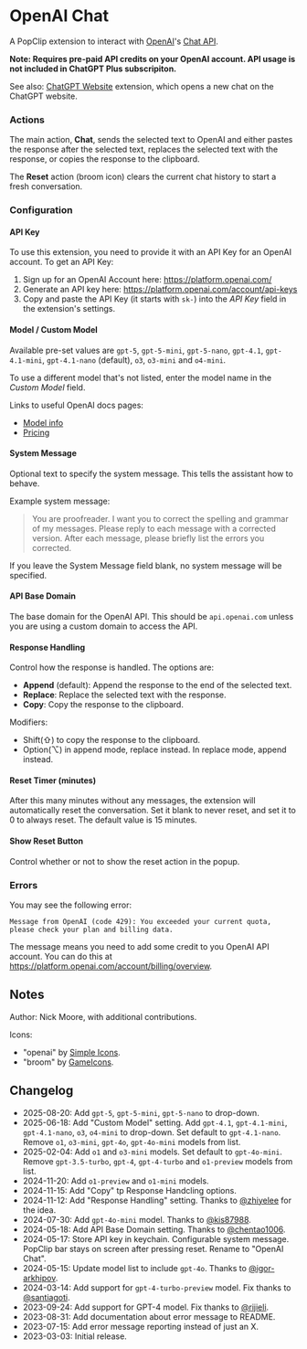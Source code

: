 # OpenAI Chat

A PopClip extension to interact with [OpenAI](https://openai.com/)'s
[Chat API](https://platform.openai.com/docs/api-reference/chat).

**Note: Requires pre-paid API credits on your OpenAI account. API usage is not
included in ChatGPT Plus subscripiton.**

See also: [ChatGPT Website](https://www.popclip.app/extensions/x/73pbck)
extension, which opens a new chat on the ChatGPT website.

### Actions

The main action, **Chat**, sends the selected text to OpenAI and either pastes
the response after the selected text, replaces the selected text with the
response, or copies the response to the clipboard.

The **Reset** action (broom icon) clears the current chat history to start a
fresh conversation.

### Configuration

#### API Key

To use this extension, you need to provide it with an API Key for an OpenAI
account. To get an API Key:

1. Sign up for an OpenAI Account here: <https://platform.openai.com/>
2. Generate an API key here: <https://platform.openai.com/account/api-keys>
3. Copy and paste the API Key (it starts with `sk-`) into the _API Key_ field in
   the extension's settings.

#### Model / Custom Model

Available pre-set values are `gpt-5`, `gpt-5-mini`, `gpt-5-nano`, `gpt-4.1`,
`gpt-4.1-mini`, `gpt-4.1-nano` (default), `o3`, `o3-mini` and `o4-mini`.

To use a different model that's not listed, enter the model name in the _Custom
Model_ field.

Links to useful OpenAI docs pages:

- [Model info](https://platform.openai.com/docs/models)
- [Pricing](https://platform.openai.com/docs/pricing)

#### System Message

Optional text to specify the system message. This tells the assistant how to
behave.

Example system message:

> You are proofreader. I want you to correct the spelling and grammar of my
> messages. Please reply to each message with a corrected version. After each
> message, please briefly list the errors you corrected.

If you leave the System Message field blank, no system message will be
specified.

#### API Base Domain

The base domain for the OpenAI API. This should be `api.openai.com` unless you
are using a custom domain to access the API.

#### Response Handling

Control how the response is handled. The options are:

- **Append** (default): Append the response to the end of the selected text.
- **Replace**: Replace the selected text with the response.
- **Copy**: Copy the response to the clipboard.

Modifiers:

- Shift(⇧) to copy the response to the clipboard.
- Option(⌥) in append mode, replace instead. In replace mode, append instead.

#### Reset Timer (minutes)

After this many minutes without any messages, the extension will automatically
reset the conversation. Set it blank to never reset, and set it to 0 to always
reset. The default value is 15 minutes.

#### Show Reset Button

Control whether or not to show the reset action in the popup.

### Errors

You may see the following error:

`Message from OpenAI (code 429): You exceeded your current quota, please check your plan and billing data.`

The message means you need to add some credit to you OpenAI API account. You can
do this at <https://platform.openai.com/account/billing/overview>.

## Notes

Author: Nick Moore, with additional contributions.

Icons:

- "openai" by [Simple Icons](https://simpleicons.org/).
- "broom" by [GameIcons](https://game-icons.net/).

## Changelog

- 2025-08-20: Add `gpt-5`, `gpt-5-mini`, `gpt-5-nano` to drop-down.
- 2025-06-18: Add "Custom Model" setting. Add `gpt-4.1`, `gpt-4.1-mini`,
  `gpt-4.1-nano`, `o3`, `o4-mini` to drop-down. Set default to `gpt-4.1-nano`.
  Remove `o1`, `o3-mini`, `gpt-4o`, `gpt-4o-mini` models from list.
- 2025-02-04: Add `o1` and `o3-mini` models. Set default to `gpt-4o-mini`.
  Remove `gpt-3.5-turbo`, `gpt-4`, `gpt-4-turbo` and `o1-preview` models from
  list.
- 2024-11-20: Add `o1-preview` and `o1-mini` models.
- 2024-11-15: Add "Copy" tp Response Handcling options.
- 2024-11-12: Add "Response Handling" setting. Thanks to
  [@zhiyelee](https://github.com/pilotmoon/PopClip-Extensions/pull/1250) for the
  idea.
- 2024-07-30: Add `gpt-4o-mini` model. Thanks to
  [@kis87988](https://github.com/pilotmoon/PopClip-Extensions/pull/1249).
- 2024-05-18: Add API Base Domain setting. Thanks to
  [@chentao1006](https://github.com/chentao1006).
- 2024-05-17: Store API key in keychain. Configurable system message. PopClip
  bar stays on screen after pressing reset. Rename to "OpenAI Chat".
- 2024-05-15: Update model list to include `gpt-4o`. Thanks to
  [@igor-arkhipov](https://github.com/igor-arkhipov).
- 2024-03-14: Add support for `gpt-4-turbo-preview` model. Fix thanks to
  [@santiagoti](https://github.com/santiagoti).
- 2023-09-24: Add support for GPT-4 model. Fix thanks to
  [@rijieli](https://github.com/pilotmoon/PopClip-Extensions/pull/1225).
- 2023-08-31: Add documentation about error message to README.
- 2023-07-15: Add error message reporting instead of just an X.
- 2023-03-03: Initial release.
